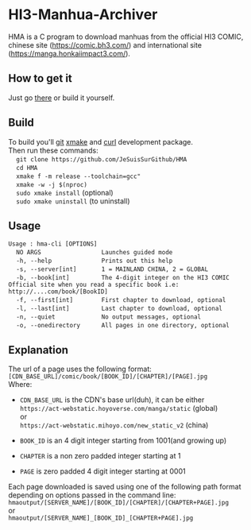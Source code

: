 # HI3-Manhua-Archiver
HMA is a C program to download manhuas from the official HI3 COMIC, chinese site (https://comic.bh3.com/) and international site (https://manga.honkaiimpact3.com/).

## How to get it
Just go [there](https://github.com/JeSuisSurGithub/HMA/releases) or build it yourself.

## Build
To build you'll [git](https://git-scm.com/) [xmake](https://xmake.io/) and [curl](https://curl.se/) development package.<br/>
Then run these commands:<br/>
&nbsp;&nbsp;&nbsp;&nbsp;`git clone https://github.com/JeSuisSurGithub/HMA`<br/>
&nbsp;&nbsp;&nbsp;&nbsp;`cd HMA`<br/>
&nbsp;&nbsp;&nbsp;&nbsp;`xmake f -m release --toolchain=gcc"`<br/>
&nbsp;&nbsp;&nbsp;&nbsp;`xmake -w -j $(nproc)`<br/>
&nbsp;&nbsp;&nbsp;&nbsp;`sudo xmake install` (optional)<br/>
&nbsp;&nbsp;&nbsp;&nbsp;`sudo xmake uninstall` (to uninstall)<br/>

## Usage
`Usage : hma-cli [OPTIONS]`<br/>
&nbsp;&nbsp;&nbsp;&nbsp;`NO ARGS                 Launches guided mode`<br/>
&nbsp;&nbsp;&nbsp;&nbsp;`-h, --help              Prints out this help`<br/>
&nbsp;&nbsp;&nbsp;&nbsp;`-s, --server[int]       1 = MAINLAND CHINA, 2 = GLOBAL`<br/>
&nbsp;&nbsp;&nbsp;&nbsp;`-b, --book[int]         The 4-digit integer on the HI3 COMIC Official site when you read a specific book i.e: http://....com/book/[BookID]`<br/>
&nbsp;&nbsp;&nbsp;&nbsp;`-f, --first[int]        First chapter to download, optional`<br/>
&nbsp;&nbsp;&nbsp;&nbsp;`-l, --last[int]         Last chapter to download, optional`<br/>
&nbsp;&nbsp;&nbsp;&nbsp;`-n, --quiet             No output messages, optional`<br/>
&nbsp;&nbsp;&nbsp;&nbsp;`-o, --onedirectory      All pages in one directory, optional`<br/>

## Explanation
The url of a page uses the following format:<br/>
`[CDN_BASE_URL]/comic/book/[BOOK_ID]/[CHAPTER]/[PAGE].jpg`<br/>
Where:<br/>

* `CDN_BASE_URL` is the CDN's base url(duh), it can be either<br/>
    `https://act-webstatic.hoyoverse.com/manga/static` (global)<br/>
    or<br/>
    `https://act-webstatic.mihoyo.com/new_static_v2` (china)<br/>
+ `BOOK_ID` is an 4 digit integer starting from 1001(and growing up)<br/>
* `CHAPTER` is a non zero padded integer starting at 1<br/>
+ `PAGE` is zero padded 4 digit integer starting at 0001<br/>

Each page downloaded is saved using one of the following path format depending on options passed in the command line:<br/>
`hmaoutput/[SERVER_NAME]/[BOOK_ID]/[CHAPTER]/[CHAPTER+PAGE].jpg`<br/>
or<br/>
`hmaoutput/[SERVER_NAME]_[BOOK_ID]_[CHAPTER+PAGE].jpg`<br/>
